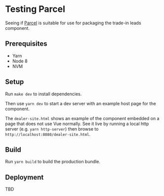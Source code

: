 # Testing Parcel

Seeing if [Parcel](https://parceljs.org/)  is suitable for use for packaging the trade-in leads component.

## Prerequisites

- Yarn
- Node 8
- NVM

## Setup

Run `make dev` to install dependencies.

Then use `yarn dev` to start a dev server with an example host page for the component.

The `dealer-site.html` shows an example of the component embedded on a page that does not use Vue normally. See it live
by running a local http server (e.g. `yarn http-server`) then browse to `http://localhost:8080/dealer-site.html`.

## Build

Run `yarn build` to build the production bundle.

## Deployment

TBD
